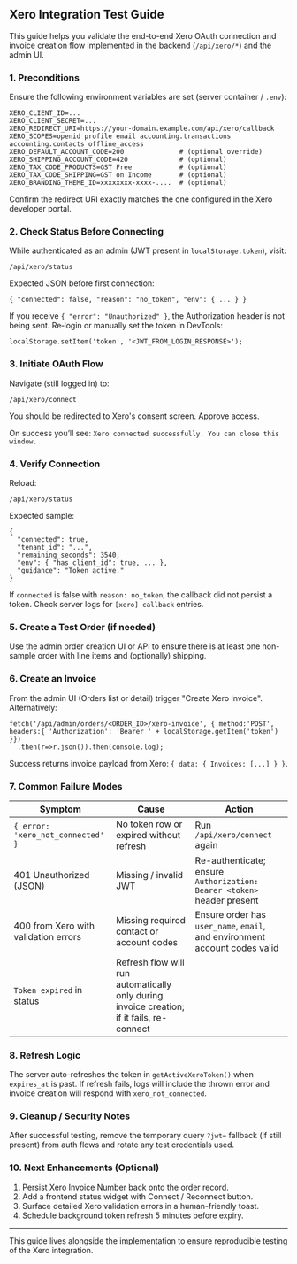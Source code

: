 ## Xero Integration Test Guide

This guide helps you validate the end-to-end Xero OAuth connection and invoice creation flow implemented in the backend (`/api/xero/*`) and the admin UI.

### 1. Preconditions
Ensure the following environment variables are set (server container / `.env`):

```
XERO_CLIENT_ID=...
XERO_CLIENT_SECRET=...
XERO_REDIRECT_URI=https://your-domain.example.com/api/xero/callback
XERO_SCOPES=openid profile email accounting.transactions accounting.contacts offline_access
XERO_DEFAULT_ACCOUNT_CODE=200              # (optional override)
XERO_SHIPPING_ACCOUNT_CODE=420             # (optional)
XERO_TAX_CODE_PRODUCTS=GST Free            # (optional)
XERO_TAX_CODE_SHIPPING=GST on Income       # (optional)
XERO_BRANDING_THEME_ID=xxxxxxxx-xxxx-....  # (optional)
```

Confirm the redirect URI exactly matches the one configured in the Xero developer portal.

### 2. Check Status Before Connecting
While authenticated as an admin (JWT present in `localStorage.token`), visit:

```
/api/xero/status
```

Expected JSON before first connection:
```
{ "connected": false, "reason": "no_token", "env": { ... } }
```

If you receive `{ "error": "Unauthorized" }`, the Authorization header is not being sent. Re‑login or manually set the token in DevTools:
```
localStorage.setItem('token', '<JWT_FROM_LOGIN_RESPONSE>');
```

### 3. Initiate OAuth Flow
Navigate (still logged in) to:
```
/api/xero/connect
```
You should be redirected to Xero's consent screen. Approve access.

On success you’ll see: `Xero connected successfully. You can close this window.`

### 4. Verify Connection
Reload:
```
/api/xero/status
```
Expected sample:
```
{
  "connected": true,
  "tenant_id": "...",
  "remaining_seconds": 3540,
  "env": { "has_client_id": true, ... },
  "guidance": "Token active."
}
```

If `connected` is false with `reason: no_token`, the callback did not persist a token. Check server logs for `[xero] callback` entries.

### 5. Create a Test Order (if needed)
Use the admin order creation UI or API to ensure there is at least one non-sample order with line items and (optionally) shipping.

### 6. Create an Invoice
From the admin UI (Orders list or detail) trigger "Create Xero Invoice". Alternatively:
```
fetch('/api/admin/orders/<ORDER_ID>/xero-invoice', { method:'POST', headers:{ 'Authorization': 'Bearer ' + localStorage.getItem('token') }})
  .then(r=>r.json()).then(console.log);
```

Success returns invoice payload from Xero: `{ data: { Invoices: [...] } }`.

### 7. Common Failure Modes
| Symptom | Cause | Action |
|---------|-------|--------|
| `{ error: 'xero_not_connected' }` | No token row or expired without refresh | Run `/api/xero/connect` again |
| 401 Unauthorized (JSON) | Missing / invalid JWT | Re-authenticate; ensure `Authorization: Bearer <token>` header present |
| 400 from Xero with validation errors | Missing required contact or account codes | Ensure order has `user_name`, `email`, and environment account codes valid |
| `Token expired` in status | Refresh flow will run automatically only during invoice creation; if it fails, re-connect |

### 8. Refresh Logic
The server auto-refreshes the token in `getActiveXeroToken()` when `expires_at` is past. If refresh fails, logs will include the thrown error and invoice creation will respond with `xero_not_connected`.

### 9. Cleanup / Security Notes
After successful testing, remove the temporary query `?jwt=` fallback (if still present) from auth flows and rotate any test credentials used.

### 10. Next Enhancements (Optional)
1. Persist Xero Invoice Number back onto the order record.
2. Add a frontend status widget with Connect / Reconnect button.
3. Surface detailed Xero validation errors in a human-friendly toast.
4. Schedule background token refresh 5 minutes before expiry.

---
This guide lives alongside the implementation to ensure reproducible testing of the Xero integration.
